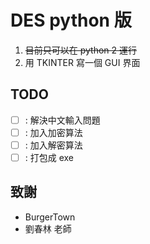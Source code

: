 # DES python 版

1. ~~目前只可以在 python 2 運行~~
2. 用 TKINTER 寫一個 GUI 界面

## TODO

- [ ] : 解決中文輸入問題
- [ ] : 加入加密算法
- [ ] : 加入解密算法
- [ ] : 打包成 exe

## 致謝

* BurgerTown
* 劉春林 老師
